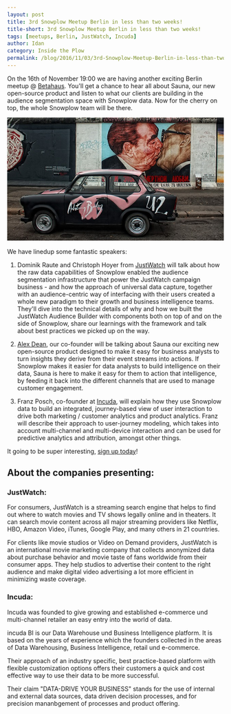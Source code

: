 ```yaml
---
layout: post
title: 3rd Snowplow Meetup Berlin in less than two weeks!
title-short: 3rd Snowplow Meetup Berlin in less than two weeks!
tags: [meetups, Berlin, JustWatch, Incuda]
author: Idan
category: Inside the Plow
permalink: /blog/2016/11/03/3rd-Snowplow-Meetup-Berlin-in-less-than-two-weeks/
---
```



On the 16th of November 19:00 we are having another exciting Berlin meetup @ [Betahaus][Betahaus]. You'll get a chance to hear all about Sauna, our new open-source product and listen to what our clients are building in the audience segmentation space with Snowplow data. Now for the cherry on top, the whole Snowplow team will be there.

![Picture of Berlin][Berlin-pic]

<!--more-->

We have linedup some fantastic speakers:

1. Dominik Raute and Christoph Hoyer from [JustWatch] will talk about how the raw data capabilities of Snowplow enabled the audience segmentation infrastructure that power the JustWatch campaign business - and how the approach of universal data capture, together with an audience-centric way of interfacing with their users created a whole new paradigm to their growth and business intelligence teams. They'll dive into the technical details of why and how we built the JustWatch Audience Builder with components both on top of and on the side of Snowplow, share our learnings with the framework and talk about best practices we picked up on the way.


2. [Alex Dean][alex], our co-founder will be talking about Sauna our exciting new open-source product designed to make it easy for business analysts to turn insights they derive from their event streams into actions.
If Snowplow makes it easier for data analysts to build intelligence on their data, Sauna is here to make it easy for them to action that intelligence, by feeding it back into the different channels that are used to manage customer engagement.

3. Franz Posch, co-founder at [Incuda][incuda], will explain how they use Snowplow data to build an integrated, journey-based view of user interaction to drive both marketing / customer analytics and product analytics. Franz will describe their approach to user-journey modeling, which takes into account multi-channel and multi-device interaction and can be used for predictive analytics and attribution, amongst other things.

It going to be super interesting, [sign up today][berlin-meetup]!

## About the companies presenting:

### JustWatch:

For consumers, JustWatch is a streaming search engine that helps to find out where to watch movies and TV shows legally online and in theaters. It can search movie content across all major streaming providers like Netflix, HBO, Amazon Video, iTunes, Google Play, and many others in 21 countries.

For clients like movie studios or Video on Demand providers, JustWatch is an international movie marketing company that collects anonymized data about purchase behavior and movie taste of fans worldwide from their consumer apps. They help studios to advertise their content to the right audience and make digital video advertising a lot more efficient in minimizing waste coverage.

### Incuda:
Incuda was founded to give growing and established e-commerce und multi-channel retailer an easy entry into the world of data.

incuda BI is our Data Warehouse und Business Intelligence platform. It is based on the years of experience which the founders collected in the areas of Data Warehousing, Business Intelligence, retail und e-commerce.

Their approach of an industry specific, best practice-based platform with flexible customization options offers their customers a quick and cost effective way to use their data to be more successful.

Their claim "DATA-DRIVE YOUR BUSINESS" stands for the use of internal and external data sources, data driven decision processes, and for precision mananbgement of processes and product offering.


[Berlin-pic]: /assets/img/blog/2016/11/Berlin.jpg
[JustWatch]: https://www.justwatch.com
[Incuda]: http://www.incuda.com/
[alex]: /blog/authors/alex/
[berlin-meetup]: http://www.meetup.com/Snowplow-Analytics-Berlin/events/233147132/
[contact]: /contact/
[Betahaus]: https://www.google.co.uk/maps/place/betahaus/@52.5025407,13.4121985,15z/data=!4m2!3m1!1s0x0:0x1687d2a7997ddff1?sa=X&ved=0ahUKEwjOosj1nozQAhWlCcAKHY8LBeMQ_BIIejAR
